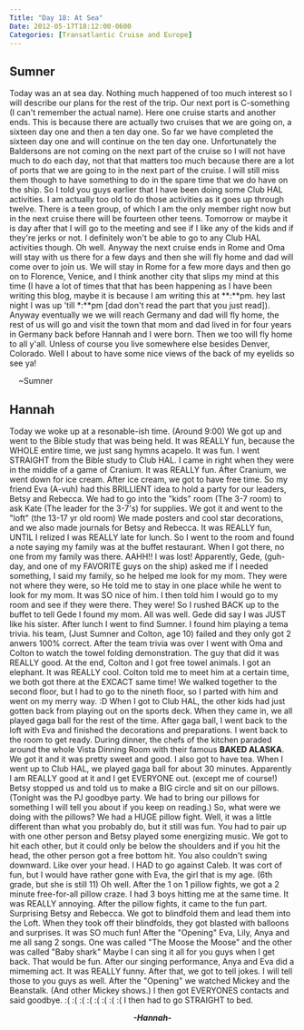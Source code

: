 ```yaml
---
Title: "Day 18: At Sea"
Date: 2012-05-17T18:12:00-0600
Categories: [Transatlantic Cruise and Europe]
---
```


## Sumner

Today was an at sea day. Nothing much happened of too much interest so I
will describe our plans for the rest of the trip. Our next port is
C-something (I can't remember the actual name). Here one cruise starts
and another ends. This is because there are actually two cruises that we
are going on, a sixteen day one and then a ten day one. So far we have
completed the sixteen day one and will continue on the ten day one.
Unfortunately the Baldersons are not coming on the next part of the
cruise so I will not have much to do each day, not that that matters too
much because there are a lot of ports that we are going to in the next
part of the cruise. I will still miss them though to have something to
do in the spare time that we do have on the ship. So I told you guys
earlier that I have been doing some Club HAL activities. I am actually
too old to do those activities as it goes up through twelve. There is a
teen group, of which I am the only member right now but in the next
cruise there will be fourteen other teens. Tomorrow or maybe it is day
after that I will go to the meeting and see if I like any of the kids
and if they're jerks or not. I definitely won't be able to go to any
Club HAL activities though. Oh well. Anyway the next cruise ends in Rome
and Oma will stay with us there for a few days and then she will fly
home and dad will come over to join us. We will stay in Rome for a few
more days and then go on to Florence, Venice, and I think another city
that slips my mind at this time (I have a lot of times that that has
been happening as I have been writing this blog, maybe it is because I
am writing this at **:**pm. hey last night I was up 'till \*:\*\*pm
\[dad don't read the part that you just read\]). Anyway eventually we we
will reach Germany and dad will fly home, the rest of us will go and
visit the town that mom and dad lived in for four years in Germany back
before Hannah and I were born. Then we too will fly home to all y'all.
Unless of course you live somewhere else besides Denver, Colorado. Well
I about to have some nice views of the back of my eyelids so see ya!

    \~Sumner

## Hannah

Today we woke up at a resonable-ish time. (Around 9:00) We got up and
went to the Bible study that was being held. It was REALLY fun, because
the WHOLE entire time, we just sang hymns acapelo. It was fun. I went
STRAIGHT from the Bible study to Club HAL. I came in right when they
were in the middle of a game of Cranium. It was REALLY fun. After
Cranium, we went down for ice cream. After ice cream, we got to have
free time. So my friend Eva (A-vuh) had this BRILLIENT idea to hold a
party for our leaders, Betsy and Rebecca. We had to go into the "kids"
room (The 3-7 room) to ask Kate (The leader for the 3-7's) for supplies.
We got it and went to the "loft" (the 13-17 yr old room) We made posters
and cool star decorations, and we also made journals for Betsy and
Rebecca. It was REALLY fun, UNTIL I relized I was REALLY late for lunch.
So I went to the room and found a note saying my family was at the
buffet restaurant. When I got there, no one from my family was there.
AAHH!! I was lost! Apparently, Gede, (guh-day, and one of my FAVORITE
guys on the ship) asked me if I needed something, I said my family, so
he helped me look for my mom. They were not where they were, so He told
me to stay in one place while he went to look for my mom. It was SO nice
of him. I then told him I would go to my room and see if they were
there. They were! So I rushed BACK up to the buffet to tell Gede I found
my mom. All was well. Gede did say I was JUST like his sister. After
lunch I went to find Sumner. I found him playing a tema trivia. his
team, (Just Sumner and Colton, age 10) failed and they only got 2 anwers
100% correct. After the team trivia was over I went with Oma and Colton
to watch the towel folding demonstration. The guy that did it was REALLY
good. At the end, Colton and I got free towel animals. I got an
elephant. It was REALLY cool. Colton told me to meet him at a certain
time, we both got there at the EXCACT same time! We walked together to
the second floor, but I had to go to the nineth floor, so I parted with
him and went on my merry way. :D When I got to Club HAL, the other kids
had just gotten back from playing out on the sports deck. When they came
in, we all played gaga ball for the rest of the time. After gaga ball, I
went back to the loft with Eva and finished the decorations and
preparations. I went back to the room to get ready. During dinner, the
chefs of the kitchen paraded around the whole Vista Dinning Room with
their famous **BAKED ALASKA**. We got it and it was pretty sweet and
good. I also got to have tea. When I went up to Club HAL, we played gaga
ball for about 30 minutes. Apparently I am REALLY good at it and I get
EVERYONE out. (except me of course!) Betsy stopped us and told us to
make a BIG circle and sit on our pillows. (Tonight was the PJ goodbye
party. We had to bring our pillows for something I will tell you about
if you keep on reading.) So, what were we doing with the pillows? We had
a HUGE pillow fight. Well, it was a little different than what you
probably do, but it still was fun. You had to pair up with one other
person and Betsy played some energizing music. We got to hit each other,
but it could only be below the shoulders and if you hit the head, the
other person got a free bottom hit. You also couldn't swing downward.
Like over your head. I HAD to go against Caleb. It was cort of fun, but
I would have rather gone with Eva, the girl that is my age. (6th grade,
but she is still 11) Oh well. After the 1 on 1 pillow fights, we got a 2
minute free-for-all pillow craze. I had 3 boys hitting me at the same
time. It was REALLY annoying. After the pillow fights, it came to the
fun part. Surprising Betsy and Rebecca. We got to blindfold them and
lead them into the Loft. When they took off their blindfolds, they got
blasted with balloons and surprises. It was SO much fun! After the
"Opening" Eva, Lily, Anya and me all sang 2 songs. One was called "The
Moose the Moose" and the other was called "Baby shark" Maybe I can sing
it all for you guys when I get back. That would be fun. After our
singing performance, Anya and Eva did a mimeming act. It was REALLY
funny. After that, we got to tell jokes. I will tell those to you guys
as well. After the "Opening" we watched Mickey and the Beanstalk. (And
other Mickey shows.) I then got EVERYONES contacts and said goodbye. :(
:( :( :( :( :( :( :( I then had to go STRAIGHT to bed.  


<div align="CENTER">

***-Hannah-***

</div>
